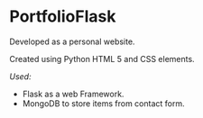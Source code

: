 # PortfolioFlask

Developed as a personal website.

Created using Python HTML 5 and CSS elements.

*Used:* 
 - Flask as a web Framework.
 - MongoDB to store items from contact form.
